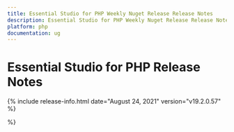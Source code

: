 ```yaml
---
title: Essential Studio for PHP Weekly Nuget Release Release Notes  
description: Essential Studio for PHP Weekly Nuget Release Release Notes  
platform: php
documentation: ug
---
```


# Essential Studio for PHP  Release Notes  

{% include release-info.html date="August 24, 2021"  version="v19.2.0.57" %} 



 %}



